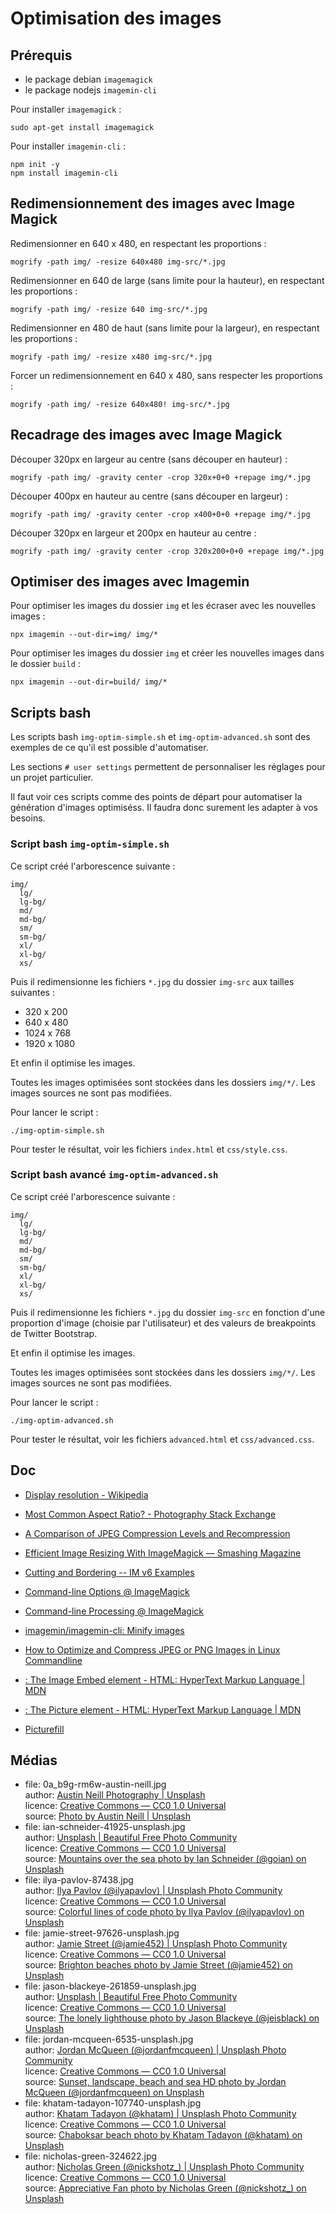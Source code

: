 # Optimisation des images

## Prérequis

- le package debian `imagemagick`
- le package nodejs `imagemin-cli`

Pour installer `imagemagick` :

    sudo apt-get install imagemagick

Pour installer `imagemin-cli` :

    npm init -y
    npm install imagemin-cli

## Redimensionnement des images avec Image Magick

Redimensionner en 640 x 480, en respectant les proportions :

    mogrify -path img/ -resize 640x480 img-src/*.jpg

Redimensionner en 640 de large (sans limite pour la hauteur), en respectant les proportions :

    mogrify -path img/ -resize 640 img-src/*.jpg

Redimensionner en 480 de haut (sans limite pour la largeur), en respectant les proportions :

    mogrify -path img/ -resize x480 img-src/*.jpg

Forcer un redimensionnement en 640 x 480, sans respecter les proportions :

    mogrify -path img/ -resize 640x480! img-src/*.jpg

## Recadrage des images avec Image Magick

Découper 320px en largeur au centre (sans découper en hauteur) :

    mogrify -path img/ -gravity center -crop 320x+0+0 +repage img/*.jpg

Découper 400px en hauteur au centre (sans découper en largeur) :

    mogrify -path img/ -gravity center -crop x400+0+0 +repage img/*.jpg

Découper 320px en largeur et 200px en hauteur au centre :

    mogrify -path img/ -gravity center -crop 320x200+0+0 +repage img/*.jpg

## Optimiser des images avec Imagemin

Pour optimiser les images du dossier `img` et les écraser avec les nouvelles images :

    npx imagemin --out-dir=img/ img/*

Pour optimiser les images du dossier `img` et créer les nouvelles images dans le dossier `build` :

    npx imagemin --out-dir=build/ img/*

## Scripts bash

Les scripts bash `img-optim-simple.sh` et `img-optim-advanced.sh` sont des exemples de ce qu'il est possible d'automatiser.

Les sections `# user settings` permettent de personnaliser les réglages pour un projet particulier.

Il faut voir ces scripts comme des points de départ pour automatiser la génération d'images optimiséss.
Il faudra donc surement les adapter à vos besoins.

### Script bash `img-optim-simple.sh`

Ce script créé l'arborescence suivante :

    img/
      lg/
      lg-bg/
      md/
      md-bg/
      sm/
      sm-bg/
      xl/
      xl-bg/
      xs/

Puis il redimensionne les fichiers `*.jpg` du dossier `img-src` aux tailles suivantes :

- 320 x 200
- 640 x 480
- 1024 x 768
- 1920 x 1080

Et enfin il optimise les images.

Toutes les images optimisées sont stockées dans les dossiers `img/*/`.
Les images sources ne sont pas modifiées.

Pour lancer le script :

    ./img-optim-simple.sh

Pour tester le résultat, voir les fichiers `index.html` et `css/style.css`.

### Script bash avancé `img-optim-advanced.sh`

Ce script créé l'arborescence suivante :

    img/
      lg/
      lg-bg/
      md/
      md-bg/
      sm/
      sm-bg/
      xl/
      xl-bg/
      xs/

Puis il redimensionne les fichiers `*.jpg` du dossier `img-src` en fonction d'une proportion d'image (choisie par l'utilisateur) et des valeurs de breakpoints de Twitter Bootstrap.

Et enfin il optimise les images.

Toutes les images optimisées sont stockées dans les dossiers `img/*/`.
Les images sources ne sont pas modifiées.

Pour lancer le script :

    ./img-optim-advanced.sh

Pour tester le résultat, voir les fichiers `advanced.html` et `css/advanced.css`.

## Doc

- [Display resolution - Wikipedia](https://en.wikipedia.org/wiki/Display_resolution)
- [Most Common Aspect Ratio? - Photography Stack Exchange](https://photo.stackexchange.com/questions/33713/most-common-aspect-ratio)

- [A Comparison of JPEG Compression Levels and Recompression](https://blog.codinghorror.com/a-comparison-of-jpeg-compression-levels-and-recompression/)

- [Efficient Image Resizing With ImageMagick — Smashing Magazine](https://www.smashingmagazine.com/2015/06/efficient-image-resizing-with-imagemagick/)
- [Cutting and Bordering -- IM v6 Examples](https://imagemagick.org/Usage/crop/)
- [Command-line Options @ ImageMagick](https://imagemagick.org/script/command-line-options.php)
- [Command-line Processing @ ImageMagick](https://imagemagick.org/script/command-line-processing.php)

- [imagemin/imagemin-cli: Minify images](https://github.com/imagemin/imagemin-cli)

- [How to Optimize and Compress JPEG or PNG Images in Linux Commandline](https://www.tecmint.com/optimize-and-compress-jpeg-or-png-batch-images-linux-commandline/)

- [<img>: The Image Embed element - HTML: HyperText Markup Language | MDN](https://developer.mozilla.org/en-US/docs/Web/HTML/Element/img)
- [<picture>: The Picture element - HTML: HyperText Markup Language | MDN](https://developer.mozilla.org/en-US/docs/Web/HTML/Element/picture)
- [Picturefill](http://scottjehl.github.io/picturefill/#examples)

## Médias

- file: 0a_b9g-rm6w-austin-neill.jpg  
  author: [Austin Neill Photography | Unsplash](https://unsplash.com/@arstyy)  
  licence: [Creative Commons — CC0 1.0 Universal](https://creativecommons.org/publicdomain/zero/1.0/)  
  source: [Photo by Austin Neill | Unsplash](https://unsplash.com/?photo=0A_b9G-Rm6w)  
- file: ian-schneider-41925-unsplash.jpg  
  author: [Unsplash | Beautiful Free Photo Community](https://unsplash.com/@goian)  
  licence: [Creative Commons — CC0 1.0 Universal](https://creativecommons.org/publicdomain/zero/1.0/)  
  source: [Mountains over the sea photo by Ian Schneider (@goian) on Unsplash](https://unsplash.com/photos/XJfHMPJ0e-g)  
- file: ilya-pavlov-87438.jpg  
  author: [Ilya Pavlov (@ilyapavlov) | Unsplash Photo Community](https://unsplash.com/@ilyapavlov)  
  licence: [Creative Commons — CC0 1.0 Universal](https://creativecommons.org/publicdomain/zero/1.0/)  
  source: [Colorful lines of code photo by Ilya Pavlov (@ilyapavlov) on Unsplash](https://unsplash.com/photos/OqtafYT5kTw)  
- file: jamie-street-97626-unsplash.jpg  
  author: [Jamie Street (@jamie452) | Unsplash Photo Community](https://unsplash.com/@jamie452)  
  licence: [Creative Commons — CC0 1.0 Universal](https://creativecommons.org/publicdomain/zero/1.0/)  
  source: [Brighton beaches photo by Jamie Street (@jamie452) on Unsplash](https://unsplash.com/photos/gZlQZFCA1Vc)  
- file: jason-blackeye-261859-unsplash.jpg  
  author: [Unsplash | Beautiful Free Photo Community](https://unsplash.com/@jeisblack)  
  licence: [Creative Commons — CC0 1.0 Universal](https://creativecommons.org/publicdomain/zero/1.0/)  
  source: [The lonely lighthouse photo by Jason Blackeye (@jeisblack) on Unsplash](https://unsplash.com/photos/WjPQ4dJ1PSc)  
- file: jordan-mcqueen-6535-unsplash.jpg  
  author: [Jordan McQueen (@jordanfmcqueen) | Unsplash Photo Community](https://unsplash.com/@jordanfmcqueen)  
  licence: [Creative Commons — CC0 1.0 Universal](https://creativecommons.org/publicdomain/zero/1.0/)  
  source: [Sunset, landscape, beach and sea HD photo by Jordan McQueen (@jordanfmcqueen) on Unsplash](https://unsplash.com/photos/bJBXvZ--uyc)  
- file: khatam-tadayon-107740-unsplash.jpg  
  author: [Khatam Tadayon (@khatam) | Unsplash Photo Community](https://unsplash.com/@khatam)  
  licence: [Creative Commons — CC0 1.0 Universal](https://creativecommons.org/publicdomain/zero/1.0/)  
  source: [Chaboksar beach photo by Khatam Tadayon (@khatam) on Unsplash](https://unsplash.com/photos/9wVHyp90lgI)  
- file: nicholas-green-324622.jpg  
  author: [Nicholas Green (@nickshotz_) | Unsplash Photo Community](https://unsplash.com/@nickshotz_)  
  licence: [Creative Commons — CC0 1.0 Universal](https://creativecommons.org/publicdomain/zero/1.0/)  
  source: [Appreciative Fan photo by Nicholas Green (@nickshotz_) on Unsplash](https://unsplash.com/photos/nPz8akkUmDI)  

